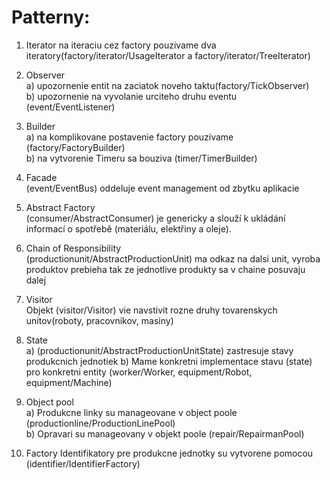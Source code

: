 # Patterny:

1. Iterator
   na iteraciu cez factory pouzivame dva iteratory(factory/iterator/UsageIterator a factory/iterator/TreeIterator)

2. Observer  
   a) upozornenie entit na zaciatok noveho taktu(factory/TickObserver)  
   b) upozornenie na vyvolanie urciteho druhu eventu (event/EventListener)

3. Builder  
   a) na komplikovane postavenie factory pouzivame (factory/FactoryBuilder)  
   b) na vytvorenie Timeru sa bouziva (timer/TimerBuilder)

4. Facade  
   (event/EventBus) oddeluje event management od zbytku aplikacie

5. Abstract Factory  
   (consumer/AbstractConsumer) je genericky a slouží k ukládání informací o spotřebě (materiálu, elektřiny a oleje).

6. Chain of Responsibility  
   (productionunit/AbstractProductionUnit) ma odkaz na dalsi unit, vyroba produktov prebieha tak ze jednotlive produkty
   sa v chaine posuvaju dalej

7. Visitor  
   Objekt (visitor/Visitor) vie navstivit rozne druhy tovarenskych unitov(roboty, pracovnikov, masiny)

8. State  
   a) (productionunit/AbstractProductionUnitState) zastresuje stavy produkcnich jednotiek
   b) Mame konkretni implementace stavu (state) pro konkretni entity (worker/Worker, equipment/Robot, equipment/Machine)

9. Object pool  
   a) Produkcne linky su manageovane v object poole (productionline/ProductionLinePool)  
   b) Opravari su manageovany v objekt poole (repair/RepairmanPool)

10. Factory
    Identifikatory pre produkcne jednotky su vytvorene pomocou (identifier/IdentifierFactory)